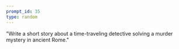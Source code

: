 ```yaml
---
prompt_id: 35
type: random
---
```


"Write a short story about a time-traveling detective solving a murder mystery in ancient Rome."
